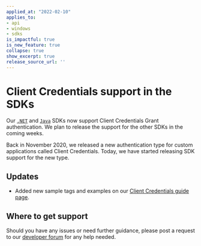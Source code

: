 ```yaml
---
applied_at: "2022-02-10"
applies_to: 
- api
- windows
- sdks
is_impactful: true
is_new_feature: true
collapse: true
show_excerpt: true
release_source_url: ''
---
```


# Client Credentials support in the SDKs

Our [`.NET`][3] and [`Java`][5] SDKs now support Client Credentials Grant
authentication. We plan to release the support for the other SDKs in the
coming weeks.

<!-- more -->

Back in November 2020, we released a new authentication type for custom
applications called Client Credentials. Today, we have started releasing SDK
support for the new type.

## Updates

* Added new sample tags and examples on our [Client Credentials guide page][4].

## Where to get support

Should you have any issues or need further guidance, please post a request to
our [developer forum][1] for any help needed.

[1]: https://support.box.com/hc/en-us/community/topics/360001932973-Platform-and-Developer-Forum
[2]: https://developer.box.com/changelog/#2020-11-17-client-credentials-grant
[3]: https://github.com/box/box-windows-sdk-v2
[4]: g://authentication/client-credentials/
[5]: https://github.com/box/box-java-sdk